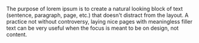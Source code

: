 The purpose of lorem ipsum is to create a natural looking
block of text (sentence, paragraph, page, etc.) that doesn't distract from the layout.
A practice not without controversy, laying nice pages with meaningless
filler text can be very useful when the focus is meant to be on design,
not content.